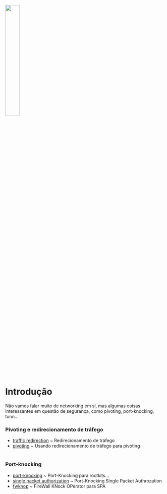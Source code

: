 <img width="30%" src="https://i.imgur.com/ULwPfn3.png"></img>

# Introdução
Não vamos falar muito de networking em sí, mas algumas coisas interessantes em questão de segurança, como pivoting, port-knocking, tunn...

### Pivoting e redirecionamento de tráfego
* [traffic redirection](pivot/tr.md) ~ Redirecionamento de tráfego<br>
* [pivoting](pivot/pivoting.md) ~ Usando redirecionamento de tráfego para pivoting<br><br>

### Port-knocking
* [port-knocking](pknock/pkn.md) ~ Port-Knocking para rootkits...<br>
* [single packet authorization](pknock/spa.md) ~ Port-Knocking Single Packet Authrozation<br>
* [fwknop](pknock/fwknop.md) ~ FireWall KNock OPerator para SPA<br>
